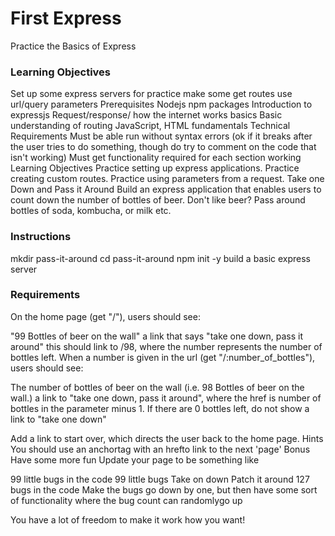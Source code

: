 <h1>First Express </h1>

Practice the Basics of Express

<h3>Learning Objectives</h3>

Set up some express servers for practice
make some get routes
use url/query parameters
Prerequisites
Nodejs
npm packages
Introduction to expressjs
Request/response/ how the internet works basics
Basic understanding of routing
JavaScript, HTML fundamentals
Technical Requirements
Must be able run without syntax errors (ok if it breaks after the user tries to do something, though do try to comment on the code that isn't working)
Must get functionality required for each section working
Learning Objectives
Practice setting up express applications.
Practice creating custom routes.
Practice using parameters from a request.
Take one Down and Pass it Around
Build an express application that enables users to count down the number of bottles of beer. Don't like beer? Pass around bottles of soda, kombucha, or milk etc.

<h3>Instructions</h3>

mkdir pass-it-around
cd pass-it-around
npm init -y
build a basic express server
<h3>Requirements</h3>

On the home page (get "/"), users should see:

"99 Bottles of beer on the wall"
a link that says "take one down, pass it around"
this should link to /98, where the number represents the number of bottles left.
When a number is given in the url (get "/:number_of_bottles"), users should see:

The number of bottles of beer on the wall (i.e. 98 Bottles of beer on the wall.)
a link to "take one down, pass it around", where the href is number of bottles in the parameter minus 1.
If there are 0 bottles left, do not show a link to "take one down"

Add a link to start over, which directs the user back to the home page.
Hints
You should use an anchortag with an hrefto link to the next 'page'
Bonus
Have some more fun
Update your page to be something like

99 little bugs in the code
99 little bugs
Take on down
Patch it around
127 bugs in the code
Make the bugs go down by one, but then have some sort of functionality where the bug count can randomlygo up

You have a lot of freedom to make it work how you want!
